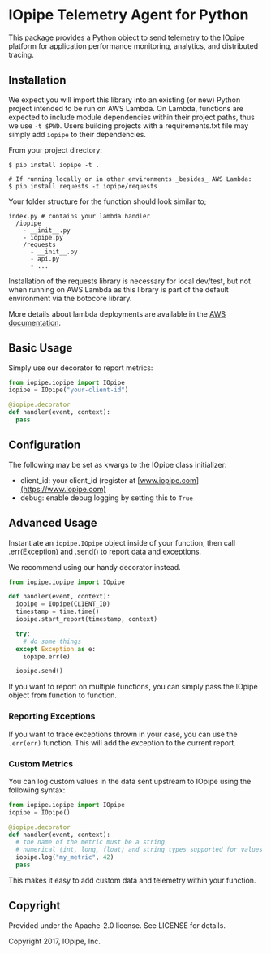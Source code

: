 # IOpipe Telemetry Agent for Python

This package provides a Python object to send telemetry to the IOpipe platform for application performance monitoring, analytics, and distributed tracing.

## Installation

We expect you will import this library into an existing (or new) Python project
intended to be run on AWS Lambda.  On Lambda, functions are expected to include
module dependencies within their project paths, thus we use `-t $PWD`. Users
building projects with a requirements.txt file may simply add `iopipe` to their
dependencies.

From your project directory:

```
$ pip install iopipe -t .

# If running locally or in other environments _besides_ AWS Lambda:
$ pip install requests -t iopipe/requests
```

Your folder structure for the function should look similar to;

```
index.py # contains your lambda handler
  /iopipe
    - __init__.py
    - iopipe.py
    /requests
      - __init__.py
      - api.py
      - ...
```

Installation of the requests library is necessary for local dev/test, but not
when running on AWS Lambda as this library is part of the default environment
via the botocore library.

More details about lambda deployments are available in the [AWS documentation](https://docs.aws.amazon.com/lambda/latest/dg/lambda-python-how-to-create-deployment-package.html).

## Basic Usage

Simply use our decorator to report metrics:

```python
from iopipe.iopipe import IOpipe
iopipe = IOpipe("your-client-id")

@iopipe.decorator
def handler(event, context):
  pass
```

## Configuration

The following may be set as kwargs to the IOpipe class initializer:

- client_id: your client_id (register at [www.iopipe.com](https://www.iopipe.com)
- debug: enable debug logging by setting this to `True`

## Advanced Usage

Instantiate an `iopipe.IOpipe` object inside of your function, then
call .err(Exception) and .send() to report data and exceptions.

We recommend using our handy decorator instead.

```python
from iopipe.iopipe import IOpipe

def handler(event, context):
  iopipe = IOpipe(CLIENT_ID)
  timestamp = time.time()
  iopipe.start_report(timestamp, context)

  try:
    # do some things
  except Exception as e:
    iopipe.err(e)

  iopipe.send()
```

If you want to report on multiple functions, you can simply pass the IOpipe object from function to function.

### Reporting Exceptions

If you want to trace exceptions thrown in your case, you can use the `.err(err)` function. This will add the exception to the current report.

### Custom Metrics

You can log custom values in the data sent upstream to IOpipe using the following syntax:

```python
from iopipe.iopipe import IOpipe
iopipe = IOpipe()

@iopipe.decorator
def handler(event, context):
  # the name of the metric must be a string
  # numerical (int, long, float) and string types supported for values
  iopipe.log("my_metric", 42)
  pass
```

This makes it easy to add custom data and telemetry within your function.

## Copyright

Provided under the Apache-2.0 license. See LICENSE for details.

Copyright 2017, IOpipe, Inc.
